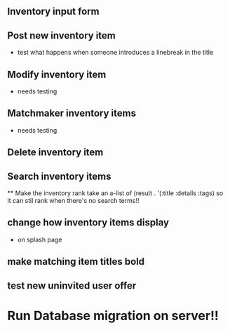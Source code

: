 ## Inventory input form

## Post new inventory item
- test what happens when someone introduces a linebreak in the title

## Modify inventory item
- needs testing

## Matchmaker inventory items
- needs testing

## Delete inventory item

## Search inventory items

** Make the inventory rank take an a-list of (result . '(:title :details :tags) so it can stil rank when there's no search terms!!

## change how inventory items display
- on splash page

## make matching item titles bold

## test new uninvited user offer

# Run Database migration on server!!

